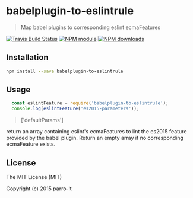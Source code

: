 # babelplugin-to-eslintrule

> Map babel plugins to corresponding eslint ecmaFeatures

[![Travis Build Status](https://img.shields.io/travis/parro-it/babelplugin-to-eslintrule.svg)](http://travis-ci.org/parro-it/babelplugin-to-eslintrule)
[![NPM module](https://img.shields.io/npm/v/babelplugin-to-eslintrule.svg)](https://npmjs.org/package/babelplugin-to-eslintrule)
[![NPM downloads](https://img.shields.io/npm/dt/babelplugin-to-eslintrule.svg)](https://npmjs.org/package/babelplugin-to-eslintrule)

## Installation

```bash
npm install --save babelplugin-to-eslintrule
```

## Usage

```javascript
  const eslintFeature = require('babelplugin-to-eslintrule');
  console.log(eslintFeature('es2015-parameters'));
```
> ['defaultParams']

return an array containing eslint's ecmaFeatures to lint
the es2015 feature provided by the babel plugin.
Return an empty array if no corresponding ecmaFeature exists.


## License

The MIT License (MIT)

Copyright (c) 2015 parro-it

